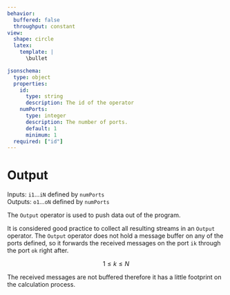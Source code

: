 ```yaml
---
behavior:
  buffered: false
  throughput: constant
view:
  shape: circle
  latex:
    template: |
      \bullet

jsonschema:
  type: object
  properties:
    id:
      type: string
      description: The id of the operator
    numPorts:
      type: integer
      description: The number of ports.
      default: 1
      minimum: 1
  required: ["id"]
---
```


# Output

Inputs: `i1`...`iN` defined by `numPorts`  
Outputs: `o1`...`oN` defined by `numPorts`

The `Output` operator is used to push data out of the program.

It is considered good practice to collect all resulting streams in an `Output` operator. The `Output` operator 
does not hold a message buffer on any of the ports defined, so it forwards the received messages on the port 
`ik` through the port `ok` right after. 

$$1 \leq k \leq N$$

The received messages are not buffered therefore it has a little footprint on the calculation process.